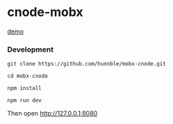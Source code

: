 # cnode-mobx

[demo](https://hunnble.github.io/mobx-cnode/dist/index.html#/)

### Development

`git clone https://github.com/hunnble/mobx-cnode.git`

`cd mobx-cnode`

`npm install`

`npm run dev`

Then open http://127.0.0.1:8080
